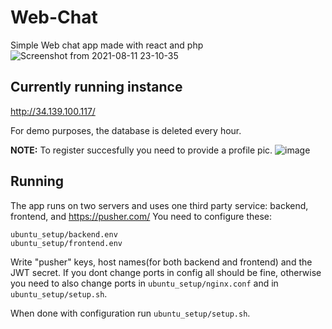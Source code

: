 # Web-Chat
Simple Web chat app made with react and php
![Screenshot from 2021-08-11 23-10-35](https://user-images.githubusercontent.com/57415060/129098012-2f11aa8a-0046-4f46-a793-838f241048d0.png)

## Currently running instance
http://34.139.100.117/

For demo purposes, the database is deleted every hour.

**NOTE:** To register succesfully you need to provide a profile pic.
![image](https://user-images.githubusercontent.com/57415060/129198205-c777391f-92bd-4734-95d5-3ed50fa53985.png)


## Running
The app runs on two servers and uses one third party service: backend, frontend, and https://pusher.com/
You need to configure these:
```
ubuntu_setup/backend.env
ubuntu_setup/frontend.env
```
Write "pusher" keys, host names(for both backend and frontend) and the JWT secret.
If you dont change ports in config all should be fine, otherwise you need to also change ports in `ubuntu_setup/nginx.conf` and in `ubuntu_setup/setup.sh`.

When done with configuration run `ubuntu_setup/setup.sh`.

